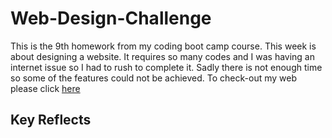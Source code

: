 # Web-Design-Challenge
This is the 9th homework from my coding boot camp course.
This week is about designing a website. It requires so many codes and I was having an internet issue so I had to rush to complete it. Sadly there is not enough time so some of the features could not be achieved.
To check-out my web please click [here](https://thgiliwt.github.io/Web-Design-Challenge/)

## Key Reflects
